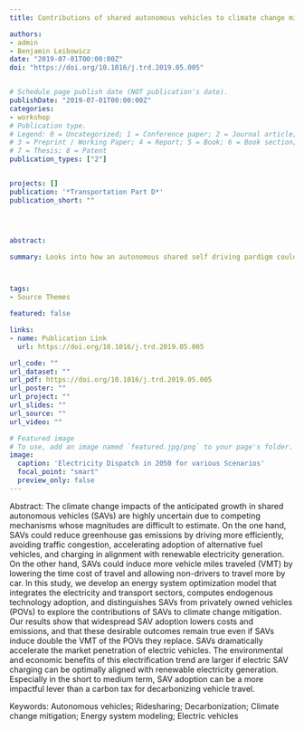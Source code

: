 ```yaml
---
title: Contributions of shared autonomous vehicles to climate change mitigation

authors:
- admin
- Benjamin Leibowicz
date: "2019-07-01T00:00:00Z"
doi: "https://doi.org/10.1016/j.trd.2019.05.005"


# Schedule page publish date (NOT publication's date).
publishDate: "2019-07-01T00:00:00Z"
categories:
- workshop
# Publication type.
# Legend: 0 = Uncategorized; 1 = Conference paper; 2 = Journal article;
# 3 = Preprint / Working Paper; 4 = Report; 5 = Book; 6 = Book section;
# 7 = Thesis; 8 = Patent
publication_types: ["2"]


projects: []
publication: '*Transportation Part D*'
publication_short: ""




abstract:

summary: Looks into how an autonomous shared self driving pardigm could affect climate change.



tags:
- Source Themes

featured: false

links:
- name: Publication Link
  url: https://doi.org/10.1016/j.trd.2019.05.005

url_code: ""
url_dataset: ""
url_pdf: https://doi.org/10.1016/j.trd.2019.05.005
url_poster: ""
url_project: ""
url_slides: ""
url_source: ""
url_video: ""

# Featured image
# To use, add an image named `featured.jpg/png` to your page's folder.
image:
  caption: 'Electricity Dispatch in 2050 for various Scenarios'
  focal_point: "smart"
  preview_only: false
---
```


Abstract: The climate change impacts of the anticipated growth in shared autonomous vehicles (SAVs) are highly uncertain due to competing mechanisms whose magnitudes are difficult to estimate. On the one hand, SAVs could reduce greenhouse gas emissions by driving more efficiently, avoiding traffic congestion, accelerating adoption of alternative fuel vehicles, and charging in alignment with renewable electricity generation. On the other hand, SAVs could induce more vehicle miles traveled (VMT) by lowering the time cost of travel and allowing non-drivers to travel more by car. In this study, we develop an energy system optimization model that integrates the electricity and transport sectors, computes endogenous technology adoption, and distinguishes SAVs from privately owned vehicles (POVs) to explore the contributions of SAVs to climate change mitigation. Our results show that widespread SAV adoption lowers costs and emissions, and that these desirable outcomes remain true even if SAVs induce double the VMT of the POVs they replace. SAVs dramatically accelerate the market penetration of electric vehicles. The environmental and economic benefits of this electrification trend are larger if electric SAV charging can be optimally aligned with renewable electricity generation. Especially in the short to medium term, SAV adoption can be a more impactful lever than a carbon tax for decarbonizing vehicle travel.

Keywords: Autonomous vehicles; Ridesharing; Decarbonization; Climate change mitigation; Energy system modeling; Electric vehicles
